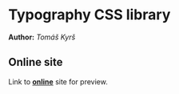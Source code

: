 # Typography CSS library
**Author:** *Tomáš Kyrš*
## Online site
Link to **[online](https://drobnostav.online/)** site for preview.
